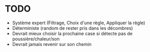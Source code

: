 # TODO
- Système expert (Filtrage, Choix d'une règle, Appliquer la règle)
- Déterministe (random de rester pris dans les décombres)
- Devrait mieux choisir la prochaine case si détecte pas de poussière/chaleur/son
- Devrait jamais revenir sur son chemin

